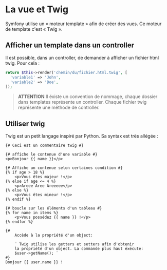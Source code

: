 # La vue et Twig

Symfony utilise un « moteur template » afin de créer des vues.
Ce moteur de template c'est « Twig ».

## Afficher un template dans un controller

Il est possible, dans un controller, de demander à afficher un fichier html twig. Pour cela :

```php
return $this->render('chemin/du/fichier.html.twig', [
  'variable1' => 'John',
  'variable2' => 'Doe',
]);
```

> **ATTENTION**
> Il éxiste un convention de nommage, chaque dossier dans templates représente un controller.
> Chaque fichier twig représente une méthode de controller.

## Utiliser twig

Twig est un petit langage inspiré par Python. Sa syntax est très allégée :

```twig
{# Ceci est un commentaire twig #}

{# affiche le contenue d'une variable #}
<p>Bonjour {{ name }}</p>

{# Affiche un contenue selon certaines condition #}
{% if age > 18 %}
    <p>Vous êtes majeur !</p>
{% else if age <= 4 %}
    <p>Areee Aree Areeeee</p>
{% else %}
    <p>Vous êtes mineur !</p>
{% endif %}

{# boucle sur les éléments d'un tableau #}
{% for name in items %}
    <p>Vous possédez {{ name }} !</p>
{% endfor %}

{#
    Accède à la propriété d'un object:

    ¨ Twig utilise les getters et setters afin d'obtenir
    la propriété d'un object. La commande plus haut éxécute:
    $user->getName(); ¨
#}
Bonjour {{ user.name }} !
```
